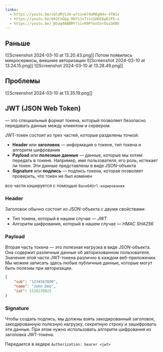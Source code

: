 ```yaml
---
links:
  - https://youtu.be/vQldMjSJ6-w?si=674wM6gN4v-4TWiz
  - https://youtu.be/601CnGGp_MU?si=7ivsSHHI6pKJFb-x
  - https://youtu.be/_BSag4ABBMY?si=H9PYooSnrOuiQ4BV
---
```


## Раньше
![[Screenshot 2024-03-10 at 13.20.43.png]]
 Потом появились микросервисы, внешние авторизации
 ![[Screenshot 2024-03-10 at 13.24.15.png]]
![[Screenshot 2024-03-10 at 13.28.49.png]]

## Проблемы
![[Screenshot 2024-03-10 at 13.35.19.png]]

## JWT (JSON Web Token)
— это специальный формат токена, который позволяет безопасно передавать данные между клиентом и сервером.

JWT-токен состоит из трех частей, которые разделены точкой:

- **Header** или **заголовок** — информация о токене, тип токена и алгоритм шифрования
- **Payload** или **полезные данные** — данные, которые мы хотим передать в токене. Например, имя пользователя, его роль, истекает ли токен. Эти данные представлены в виде JSON-объекта
- **Signature** или **подпись** — подпись токена, которая позволяет проверить, что токен не был изменен

все части кэшируется с помощью `Base64Url-кодирования`
### **Header**

Заголовок обычно состоит из JSON-объекта с двумя свойствами:

- Тип токена, который в нашем случае — _JWT_
- Алгоритм шифрования, который в нашем случае — _HMAC SHA256_

### **Payload**

Вторая часть токена — это полезная нагрузка в виде JSON-объекта. Она содержит различные данные об авторизованном пользователе. Значение этой части JWT-токена различно в каждом веб-приложении. Мы можем записать здесь любые публичные данные, которые могут быть полезны при авторизации.

```json
{
	"sub": "1234567890",
	"name": "John Doe",
	"iat": 1516239022
}
```

### **Signature**

Чтобы создать подпись, мы должны взять закодированный заголовок, закодированную полезную нагрузку, секретную строку и зашифровать эти данные. При этом нужно использовать алгоритм шифрования из заголовка JWT-токена.

Передается в хедере `Authorization: bearer <jwt>`
